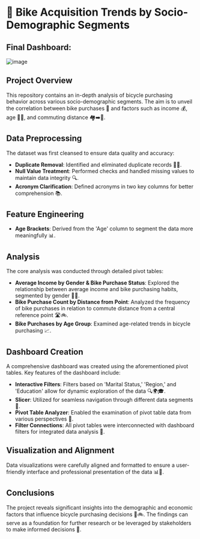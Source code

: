# 🚴 Bike Acquisition Trends by Socio-Demographic Segments

## Final Dashboard:
![image](https://github.com/prayagpadwal/Bike-Sales-Trends-by-Socio-Demographic-Segments/assets/65147413/c6288144-1ed5-4d69-a42a-a3e50454f1e0)



## Project Overview
This repository contains an in-depth analysis of bicycle purchasing behavior across various socio-demographic segments. The aim is to unveil the correlation between bike purchases 🛒 and factors such as income 💰, age 👵👶, and commuting distance 🏘️➡️🏢.

## Data Preprocessing
The dataset was first cleansed to ensure data quality and accuracy:
- **Duplicate Removal**: Identified and eliminated duplicate records 🚫📄.
- **Null Value Treatment**: Performed checks and handled missing values to maintain data integrity 🔍.
- **Acronym Clarification**: Defined acronyms in two key columns for better comprehension 📚.

## Feature Engineering
- **Age Brackets**: Derived from the 'Age' column to segment the data more meaningfully 📊.

## Analysis
The core analysis was conducted through detailed pivot tables:
- **Average Income by Gender & Bike Purchase Status**: Explored the relationship between average income and bike purchasing habits, segmented by gender 👫💵.
- **Bike Purchase Count by Distance from Point**: Analyzed the frequency of bike purchases in relation to commute distance from a central reference point 🛣️🚲.
- **Bike Purchases by Age Group**: Examined age-related trends in bicycle purchasing 📈.

## Dashboard Creation
A comprehensive dashboard was created using the aforementioned pivot tables. Key features of the dashboard include:
- **Interactive Filters**: Filters based on 'Marital Status,' 'Region,' and 'Education' allow for dynamic exploration of the data 🔍🌍🎓.
- **Slicer**: Utilized for seamless navigation through different data segments 🔪.
- **Pivot Table Analyzer**: Enabled the examination of pivot table data from various perspectives 🔬.
- **Filter Connections**: All pivot tables were interconnected with dashboard filters for integrated data analysis 🔗.

## Visualization and Alignment
Data visualizations were carefully aligned and formatted to ensure a user-friendly interface and professional presentation of the data 📊🎨.

## Conclusions
The project reveals significant insights into the demographic and economic factors that influence bicycle purchasing decisions 🤔🚲. The findings can serve as a foundation for further research or be leveraged by stakeholders to make informed decisions 🎯.
